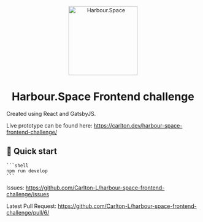 <p align="center">
  <a href="https://harbour.space/front-end-development">
    <img alt="Harbour.Space" src="https://upload.wikimedia.org/wikipedia/commons/b/bc/Harbour.Space_Logo.png?20181112142035" width="180" />
  </a>
</p>
<h1 align="center">
  Harbour.Space Frontend challenge
</h1>

Created using React and GatsbyJS.

Live prototype can be found here: https://carlton.dev/harbour-space-frontend-challenge/

## 🚀 Quick start

    ```shell
    npm run develop
    ```

Issues: https://github.com/Carlton-L/harbour-space-frontend-challenge/issues

Latest Pull Request: https://github.com/Carlton-L/harbour-space-frontend-challenge/pull/6/
